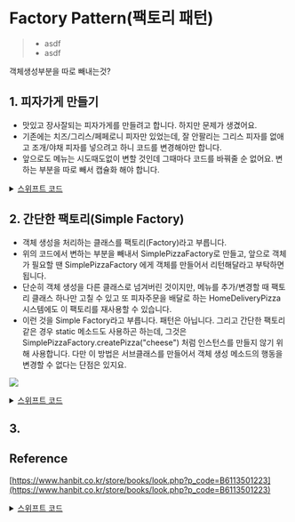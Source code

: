 # Factory Pattern(팩토리 패턴)
> - asdf
> - asdf

객체생성부분을 따로 빼내는것? 

## 1. 피자가게 만들기 
- 맛있고 장사잘되는 피자가게를 만들려고 합니다. 하지만 문제가 생겼어요. 
- 기존에는 치즈/그리스/페페로니 피자만 있었는데, 잘 안팔리는 그리스 피자를 없애고 조개/야채 피자를 넣으려고 하니 코드를 변경해야만 합니다. 
- 앞으로도 메뉴는 시도때도없이 변할 것인데 그때마다 코드를 바꿔줄 순 없어요. 변하는 부분을 따로 빼서 캡슐화 해야 합니다. 

<details>
  <summary><a href="https://github.com/kickbell/pb">스위프트 코드</a></summary>
  <p>

```swift
protocol Pizza {
    func prepare()
    func bake()
    func cut()
    func box()
    func getName() -> String
}

extension Pizza {
    func prepare() {
        print(#function)
    }
    
    func bake() {
        print(#function)
    }
    
    func cut() {
        print(#function)
    }
    
    func box() {
        print(#function)
    }
    
    func getName() -> String {
        let str = String(describing: self)
        let name = str.split(separator: ".").last ?? ""
        return String(name)
    }
}
    
class CheesePizza: Pizza {}
class GreekPizza: Pizza {}
class PepperoniPizza: Pizza {}
class ClamPizza: Pizza {}
class VeggiePizza: Pizza {}
    
class PizzaStore {
    func orderPizza(_ type: String) -> Pizza {
        var pizza: Pizza = CheesePizza()
        
        /*
         메뉴 추가/삭제에 따라 변하는 부분
         객체 생성 코드
         */
        if type == "cheese"{ //치즈
            pizza = CheesePizza()
        } else if type == "greek" { //그리스
            pizza = GreekPizza()
        } else if type == "pepperoni" { //페퍼로니
            pizza = PepperoniPizza()
        } else if type == "clam" { //조개
            pizza = ClamPizza()
        } else if type == "veggie" { //야채
            pizza = VeggiePizza()
        }
        
        /*
         변하지 않는 부분
         피자 공통
         */
        pizza.prepare()
        pizza.bake()
        pizza.cut()
        pizza.box()
        return pizza 
    }
}
```
  </p>
</details>


## 2. 간단한 팩토리(Simple Factory)
- 객체 생성을 처리하는 클래스를 팩토리(Factory)라고 부릅니다. 
- 위의 코드에서 변하는 부분을 빼내서 SimplePizzaFactory로 만들고, 앞으로 객체가 필요할 땐 SimplePizzaFactory 에게 객체를 만들어서 리턴해달라고 부탁하면 됩니다. 
- 단순히 객체 생성을 다른 클래스로 넘겨버린 것이지만, 메뉴를 추가/변경할 때 팩토리 클래스 하나만 고칠 수 있고 또 피자주문을 배달로 하는 HomeDeliveryPizza 시스템에도 이 팩토리를 재사용할 수 있습니다. 
- 이런 것을 Simple Factory라고 부릅니다. 패턴은 아닙니다. 그리고 간단한 팩토리 같은 경우 static 메소드도 사용하곤 하는데, 그것은 SimplePizzaFactory.createPizza("cheese") 처럼 인스턴스를 만들지 않기 위해 사용합니다. 다만 이 방법은 서브클래스를 만들어서 객체 생성 메소드의 행동을 변경할 수 없다는 단점은 있지요. 

![](https://velog.velcdn.com/images/dev_kickbell/post/e4dbf005-ad43-4806-8696-283985f44732/image.png)

<details>
  <summary><a href="https://github.com/kickbell/pb">스위프트 코드</a></summary>
  <p>

```swift
class SimplePizzaFactory {
    func createPizza(_ type: String) -> Pizza {
        var pizza: Pizza = CheesePizza()
        /*
         메뉴 추가/삭제에 따라 변하는 부분
         객체 생성 코드
         */
        if type == "cheese"{ //치즈
            pizza = CheesePizza()
//        } else if type == "greek" { //그리스
//            pizza = GreekPizza()
        } else if type == "pepperoni" { //페퍼로니
            pizza = PepperoniPizza()
        } else if type == "clam" { //조개
            pizza = ClamPizza()
        } else if type == "veggie" { //야채
            pizza = VeggiePizza()
        }
        
        return pizza
    }
}
    
class PizzaStore {
    var factory: SimplePizzaFactory
    
    init(_ factory: SimplePizzaFactory) {
        self.factory = factory
    }
    
    func orderPizza(_ type: String) -> Pizza {
        var pizza: Pizza
        
        pizza = factory.createPizza(type)
        
        /*
         변하지 않는 부분
         피자 공통
         */
        pizza.prepare()
        pizza.bake()
        pizza.cut()
        pizza.box()
        return pizza
    }
}
```
```swift
let pizzaStore = PizzaStore(SimplePizzaFactory())
let pizza = pizzaStore.orderPizza("veggie")
print(pizza.getName())
//prepare()
//bake()
//cut()
//box()
//VeggiePizza
```
  </p>
</details>

## 3. 



## Reference 
[https://www.hanbit.co.kr/store/books/look.php?p_code=B6113501223](https://www.hanbit.co.kr/store/books/look.php?p_code=B6113501223)

<details>
  <summary><a href="https://github.com/kickbell/pb">스위프트 코드</a></summary>
  <p>

```swift

```
  </p>
</details>
